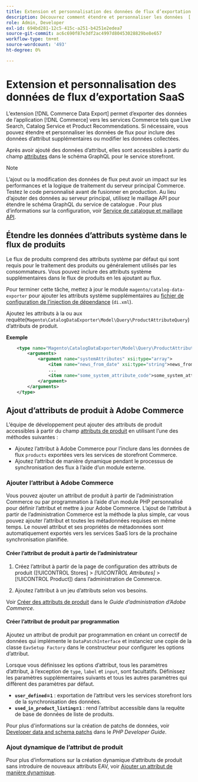 ```yaml
---
title: Extension et personnalisation des données de flux d’exportation SaaS
description: Découvrez comment étendre et personnaliser les données  [!DNL SaaS Data Export]  flux.
role: Admin, Developer
exl-id: 694bd281-12c5-415c-a251-b4251e2edea7
source-git-commit: ac6c690f87e3df2ac4997d80453028829be8e657
workflow-type: tm+mt
source-wordcount: '493'
ht-degree: 0%

---
```


# Extension et personnalisation des données de flux d’exportation SaaS

L’extension [!DNL Commerce Data Export] permet d’exporter des données de l’application [!DNL Commerce] vers les services Commerce tels que Live Search, Catalog Service et Product Recommendations. Si nécessaire, vous pouvez étendre et personnaliser les données de flux pour inclure des données d’attribut supplémentaires ou modifier les données collectées.

Après avoir ajouté des données d’attribut, elles sont accessibles à partir du champ [attributes](https://developer.adobe.com/commerce/services/graphql/catalog-service/products/#productviewattribute-type) dans le schéma GraphQL pour le service storefront.

>[!NOTE]
>
>L’ajout ou la modification des données de flux peut avoir un impact sur les performances et la logique de traitement du serveur principal Commerce. Testez le code personnalisé avant de fusionner en production. Au lieu d’ajouter des données au serveur principal, utilisez le maillage API pour étendre le schéma GraphQL du service de catalogue . Pour plus d’informations sur la configuration, voir [Service de catalogue et maillage API](../catalog-service/mesh.md).

## Étendre les données d’attributs système dans le flux de produits

Le flux de produits comprend des attributs système par défaut qui sont requis pour le traitement des produits ou généralement utilisés par les consommateurs. Vous pouvez inclure des attributs système supplémentaires dans le flux de produits en les ajoutant au flux.

Pour terminer cette tâche, mettez à jour le module `magento/catalog-data-exporter` pour ajouter les attributs système supplémentaires au [fichier de configuration de l’injection de dépendance](https://developer.adobe.com/commerce/php/development/build/dependency-injection-file/) (`di.xml`).

Ajoutez les attributs à la ou aux requête(`Magento\CatalogDataExporter\Model\Query\ProductAttributeQuery`) d’attributs de produit.

**Exemple**

```xml
    <type name="Magento\CatalogDataExporter\Model\Query\ProductAttributeQuery">
        <arguments>
            <argument name="systemAttributes" xsi:type="array">
                <item name="news_from_date" xsi:type="string">news_from_date</item>
                ...
                <item name="some_system_attribute_code">some_system_attribute_code</item>
            </argument>
        </arguments>
    </type>
```

## Ajout d’attributs de produit à Adobe Commerce

L’équipe de développement peut ajouter des attributs de produit accessibles à partir du champ [attributs de produit](https://developer.adobe.com/commerce/services/graphql/catalog-service/products/#output-fields) en utilisant l’une des méthodes suivantes :

- Ajoutez l’attribut à Adobe Commerce pour l’inclure dans les données de flux `products` exportées vers les services de storefront Commerce.
- Ajoutez l’attribut de manière dynamique pendant le processus de synchronisation des flux à l’aide d’un module externe.

### Ajouter l’attribut à Adobe Commerce

Vous pouvez ajouter un attribut de produit à partir de l’administration Commerce ou par programmation à l’aide d’un module PHP personnalisé pour définir l’attribut et mettre à jour Adobe Commerce. L’ajout de l’attribut à partir de l’administration Commerce est la méthode la plus simple, car vous pouvez ajouter l’attribut et toutes les métadonnées requises en même temps. Le nouvel attribut et ses propriétés de métadonnées sont automatiquement exportés vers les services SaaS lors de la prochaine synchronisation planifiée.

#### Créer l’attribut de produit à partir de l’administrateur

1. Créez l’attribut à partir de la page de configuration des attributs de produit ([!UICONTROL Stores] > *[!UICONTROL Attributes]* > [!UICONTROL Product]) dans l’administration de Commerce.

1. Ajoutez l’attribut à un jeu d’attributs selon vos besoins.

Voir [Créer des attributs de produit](https://experienceleague.adobe.com/en/docs/commerce-admin/catalog/product-attributes/create/attribute-product-create) dans le *Guide d’administration d’Adobe Commerce*.

#### Créer l’attribut de produit par programmation

Ajoutez un attribut de produit par programmation en créant un correctif de données qui implémente le `DataPatchInterface` et instanciez une copie de la classe `EavSetup Factory` dans le constructeur pour configurer les options d’attribut.

Lorsque vous définissez les options d’attribut, tous les paramètres d’attribut, à l’exception de `type`, `label` et `input`, sont facultatifs. Définissez les paramètres supplémentaires suivants et tous les autres paramètres qui diffèrent des paramètres par défaut.

- **`user_defined`=`1`** : exportation de l’attribut vers les services storefront lors de la synchronisation des données.
- **`used_in_product_listing`=`1`** : rend l’attribut accessible dans la requête de base de données de liste de produits.

Pour plus d&#39;informations sur la création de patchs de données, voir [Developer data and schema patchs](https://developer.adobe.com/commerce/php/development/components/declarative-schema/patches/) dans le *PHP Developer Guide*.

### Ajout dynamique de l’attribut de produit

Pour plus d’informations sur la création dynamique d’attributs de produit sans introduire de nouveaux attributs EAV, voir [Ajouter un attribut de manière dynamique](add-attribute-dynamically.md).
